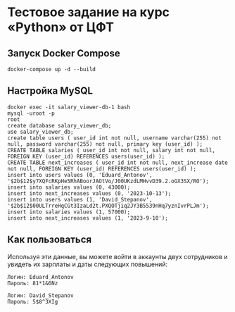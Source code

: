 # Тестовое задание на курс «Python» от ЦФТ

## Запуск Docker Compose

```
docker-compose up -d --build
```


## Настройка MySQL
```
docker exec -it salary_viewer-db-1 bash
mysql -uroot -p
root
create database salary_viewer_db;
use salary_viewer_db;
create table users ( user_id int not null, username varchar(255) not null, password varchar(255) not null, primary key (user_id) );
CREATE TABLE salaries ( user_id int not null, salary int not null, FOREIGN KEY (user_id) REFERENCES users(user_id) );
CREATE TABLE next_increases ( user_id int not null, next_increase date not null, FOREIGN KEY (user_id) REFERENCES users(user_id) );
insert into users values (0, 'Eduard_Antonov', '$2b$12$y7XQFcRKpHe5RhABoorJAOtVo/J00UKzdLMHvvD39.2.oGX3SX/RO');
insert into salaries values (0, 43000);
insert into next_increases values (0, '2023-10-13');
insert into users values (1, 'David_Stepanov', '$2b$12$00ULTrreHqCGt3IzaLd2t.PXQOTjiq2JY3B5539nHq7yznIvrPLJm');
insert into salaries values (1, 57000);
insert into next_increases values (1, '2023-9-10');
```


## Как пользоваться
Используя эти данные, вы можете войти в аккаунты двух сотрудников и увидеть их зарплаты и даты следующих повышений:
```
Логин: Eduard_Antonov
Пароль: 81*1&6Nz
```

```
Логин: David_Stepanov
Пароль: 5$8^3XIg
```